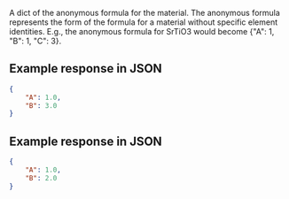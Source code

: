 A dict of the anonymous formula for the material. The anonymous formula 
represents the form of the formula for a material without specific element
identities. E.g., the anonymous formula for SrTiO3 would become {"A": 1, "B": 1, "C": 3}.







## Example response in JSON

```json
{
    "A": 1.0, 
    "B": 3.0
}
```

## Example response in JSON

```json
{
    "A": 1.0, 
    "B": 2.0
}
```

